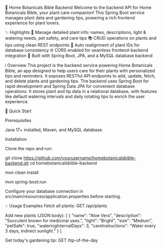 🌿 Home Botanicals Bible Backend
Welcome to the backend API for Home Botanicals Bible, your plant care companion! This Spring Boot service manages plant data and gardening tips, powering a rich frontend experience for plant lovers.

✨ Highlights
🌱 Manage detailed plant info: names, descriptions, light & watering needs, pet safety, and care tips
📚 CRUD operations on plants and tips using clean REST endpoints
🔄 Auto realignment of plant IDs for database consistency
🌐 CORS enabled for seamless frontend-backend integration
🚀 Built with Spring Boot, JPA, and a MySQL database backend

ℹ️ Overview
This project is the backend service powering Home Botanicals Bible, an app designed to help users care for their plants with personalized tips and reminders. It exposes RESTful API endpoints to add, update, fetch, and delete plants and gardening tips.
The backend uses Spring Boot for rapid development and Spring Data JPA for convenient database operations. It stores plant and tip data in a relational database, with features like default watering intervals and daily rotating tips to enrich the user experience.

🚀 Quick Start

Prerequisites

Java 17+ installed,
Maven,
and MySQL database.

Installation

Clone the repo and run:

git clone https://github.com/yourusername/homebotanicalsbible-backend.git
cd homebotanicalsbible-backend

mvn clean install

mvn spring-boot:run

Configure your database connection in src/main/resources/application.properties before starting.

💡 Usage Examples
Fetch all plants:
GET /api/plants

Add new plants (JSON body):
[
  {
    "name": "Aloe Vera",
    "description": "Succulent known for medicinal uses.",
    "light": "Bright",
    "size": "Medium",
    "petSafe": true,
    "wateringIntervalDays": 3,
    "careInstructions": "Water every 3 days, indirect sunlight."
  }
]

Get today's gardening tip:
GET /tip-of-the-day
